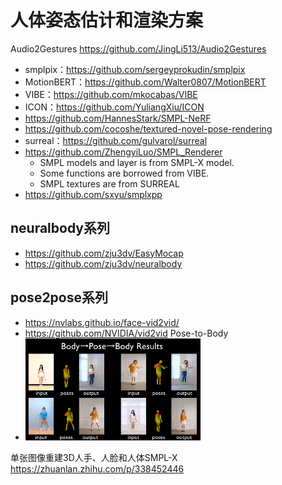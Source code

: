 # 人体姿态估计和渲染方案

Audio2Gestures
https://github.com/JingLi513/Audio2Gestures

- smplpix：https://github.com/sergeyprokudin/smplpix
- MotionBERT：https://github.com/Walter0807/MotionBERT
- VIBE：https://github.com/mkocabas/VIBE
- ICON：https://github.com/YuliangXiu/ICON
- https://github.com/HannesStark/SMPL-NeRF
- https://github.com/cocoshe/textured-novel-pose-rendering
- surreal：https://github.com/gulvarol/surreal
- https://github.com/ZhengyiLuo/SMPL_Renderer
   - SMPL models and layer is from SMPL-X model.
   - Some functions are borrowed from VIBE.
   - SMPL textures are from SURREAL
- https://github.com/sxyu/smplxpp
## neuralbody系列
- https://github.com/zju3dv/EasyMocap
- https://github.com/zju3dv/neuralbody
## pose2pose系列
- https://nvlabs.github.io/face-vid2vid/
- https://github.com/NVIDIA/vid2vid Pose-to-Body
- ![](.images/01fc63fa.png)

单张图像重建3D人手、人脸和人体SMPL-X
https://zhuanlan.zhihu.com/p/338452446